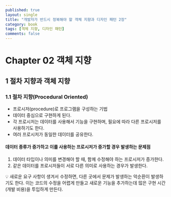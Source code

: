 ```yaml
---
published: true
layout: single
title: "개발자가 반드시 정복해야 할 객체 지향과 디자인 패턴 2장"
category: book
tags: [객체 지향, 디자인 패턴]
comments: false
---
```


# Chapter 02 객체 지향

## 1 절차 지향과 객체 지향

### 1.1 절차 지향(Procedural Oriented)

- 프로시저(procedure)로 프로그램을 구성하는 기법
- 데이터 중심으로 구현하게 된다.
- 각 프로시저는 데이터를 사용해서 기능을 구현하며, 필요에 따라 다른 프로시저를 사용하기도 한다.
- 여러 프로시저가 동일한 데이터를 공유한다.

#### 데이터 종류가 증가하고 이를 사용하는 프로시저가 증가할 경우 발생하는 문제점

1. 데이터 타입이나 의미를 변경해야 할 때, 함께 수정해야 하는 프로시저가 증가한다.
2. 같은 데이터를 프로시저들이 서로 다른 의미로 사용하는 경우가 발생한다.

:bulb: 새로운 요구 사항이 생겨서 수정하면, 다른 곳에서 문제가 발생하는 악순환이 발생하기도 한다. 이는 코드의 수정을 어렵게 만들고 새로운 기능을 추가하는데 많은 구현 시간(개발 비용)을 투입하게 만든다.
